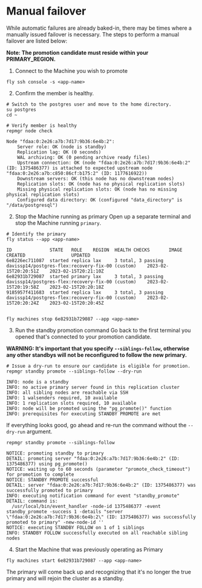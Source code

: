 # Manual failover

While automatic failures are already baked-in, there may be times where a manually issued failover is necessary. The steps to perform a manual failover are listed below:

**Note: The promotion candidate must reside within your PRIMARY_REGION.**

1. Connect to the Machine you wish to promote
```
fly ssh console -s <app-name>
```

2. Confirm the member is healthy.
```
# Switch to the postgres user and move to the home directory.
su postgres
cd ~

# Verify member is healthy
repmgr node check

Node "fdaa:0:2e26:a7b:7d17:9b36:6e4b:2":
	Server role: OK (node is standby)
	Replication lag: OK (0 seconds)
	WAL archiving: OK (0 pending archive ready files)
	Upstream connection: OK (node "fdaa:0:2e26:a7b:7d17:9b36:6e4b:2" (ID: 1375486377) is attached to expected upstream node "fdaa:0:2e26:a7b:c850:86cf:b175:2" (ID: 1177616922))
	Downstream servers: OK (this node has no downstream nodes)
	Replication slots: OK (node has no physical replication slots)
	Missing physical replication slots: OK (node has no missing physical replication slots)
	Configured data directory: OK (configured "data_directory" is "/data/postgresql")

```

2. Stop the Machine running as primary
Open up a separate terminal and stop the Machine running `primary`.

```
# Identify the primary
fly status --app <app-name>

ID            	STATE  	ROLE   	REGION	HEALTH CHECKS     	IMAGE                                           	CREATED             	UPDATED
6e8226ec711087	started	replica	lax   	3 total, 3 passing	davissp14/postgres-flex:recovery-fix-00 (custom)	2023-02-15T20:20:51Z	2023-02-15T20:21:10Z
6e82931b729087	started	primary	lax   	3 total, 3 passing	davissp14/postgres-flex:recovery-fix-00 (custom)	2023-02-15T20:19:58Z	2023-02-15T20:20:18Z
9185957f411683	started	replica	lax   	3 total, 3 passing	davissp14/postgres-flex:recovery-fix-00 (custom)	2023-02-15T20:20:24Z	2023-02-15T20:20:45Z


fly machines stop 6e82931b729087 --app <app-name>
```

3. Run the standby promotion command
Go back to the first terminal you opened that's connected to your promotion candidate.

**WARNING: It's important that you specify `--siblings-follow`, otherwise any other standbys will not be reconfigured to follow the new primary.**
```
# Issue a dry-run to ensure our candidate is eligible for promotion.
repmgr standby promote --siblings-follow --dry-run

INFO: node is a standby
INFO: no active primary server found in this replication cluster
INFO: all sibling nodes are reachable via SSH
INFO: 1 walsenders required, 10 available
INFO: 1 replication slots required, 10 available
INFO: node will be promoted using the "pg_promote()" function
INFO: prerequisites for executing STANDBY PROMOTE are met
```

If everything looks good, go ahead and re-run the command without the `--dry-run` argument.
```
repmgr standby promote --siblings-follow

NOTICE: promoting standby to primary
DETAIL: promoting server "fdaa:0:2e26:a7b:7d17:9b36:6e4b:2" (ID: 1375486377) using pg_promote()
NOTICE: waiting up to 60 seconds (parameter "promote_check_timeout") for promotion to complete
NOTICE: STANDBY PROMOTE successful
DETAIL: server "fdaa:0:2e26:a7b:7d17:9b36:6e4b:2" (ID: 1375486377) was successfully promoted to primary
INFO: executing notification command for event "standby_promote"
DETAIL: command is:
  /usr/local/bin/event_handler -node-id 1375486377 -event standby_promote -success 1 -details "server \"fdaa:0:2e26:a7b:7d17:9b36:6e4b:2\" (ID: 1375486377) was successfully promoted to primary" -new-node-id ''
NOTICE: executing STANDBY FOLLOW on 1 of 1 siblings
INFO: STANDBY FOLLOW successfully executed on all reachable sibling nodes
```

4. Start the Machine that was previously operating as Primary
```
fly machines start 6e82931b729087 --app <app-name>
```

The primary will come back up and recognizing that it's no longer the true primary and will rejoin the cluster as a standby.
